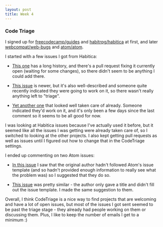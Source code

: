 ```yaml
---
layout: post
title: Week 4
---
```


### Code Triage

I signed up for [freecodecamp/guides](https://www.codetriage.com/freecodecamp/guides) and [habitrpg/habitica](https://www.codetriage.com/habitrpg/habitica) at first, and later [webcompat/web-bugs](https://www.codetriage.com/webcompat/web-bugs) and [atom/atom](https://www.codetriage.com/atom/atom).

I started with a few issues I got from Habitica: 

- [This one](https://github.com/HabitRPG/habitica/issues/8672) has a long history, and there's a pull request fixing it currently open (waiting for some changes), so there didn't seem to be anything I could add there.

- [This issue](https://github.com/HabitRPG/habitica/issues/9748) is newer, but it's also well-described and someone quite recently indicated they were going to work on it, so there wasn't really anything left to "triage".

- [Yet another one](https://github.com/HabitRPG/habitica/issues/9899) that looked well taken care of already. Someone indicated they'd work on it, and it's only been a few days since the last comment so it seems to be all good for now.

I was looking at Habitica issues because I've actually used it before, but it seemed like all the issues I was getting were already taken care of, so I switched to looking at the other projects. I also kept getting pull requests as well as issues until I figured out how to change that in the CodeTriage settings.

I ended up commenting on two Atom issues:

- [In this issue](https://github.com/atom/atom/issues/16771) I saw that the original author hadn't followed Atom's issue template (and so hadn't provided enough information to really see what the problem was) so I suggested that they do so.

- [This issue](https://github.com/atom/atom/issues/16776) was pretty similar - the author only gave a title and didn't fill out the issue template. I made the same suggestion to them.

Overall, I think CodeTriage is a nice way to find projects that are welcoming and have a lot of open issues, but most of the issues I got sent seemed to be past the triage stage - they already had people working on them or discussing them. Plus, I like to keep the number of emails I get to a minimum :)
